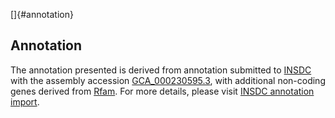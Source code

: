 []{#annotation}

Annotation
----------

The annotation presented is derived from annotation submitted to
[INSDC](http://www.insdc.org) with the assembly accession
[GCA\_000230595.3](http://www.ebi.ac.uk/ena/data/view/GCA_000230595.3),
with additional non-coding genes derived from
[Rfam](http://rfam.xfam.org/). For more details, please visit [INSDC
annotation
import](http://ensemblgenomes.org/info/data/insdc_annotation).
